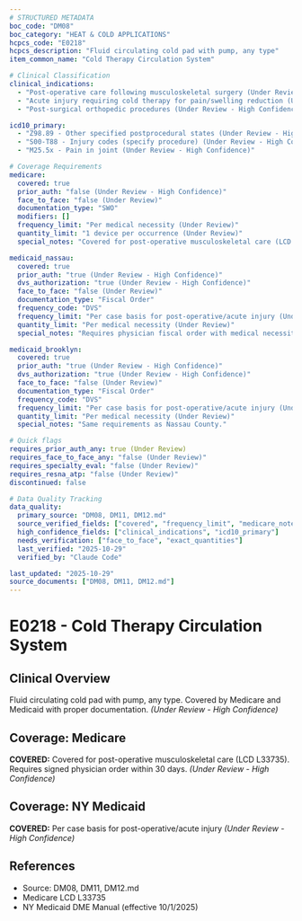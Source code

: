 ```yaml
---
# STRUCTURED METADATA
boc_code: "DM08"
boc_category: "HEAT & COLD APPLICATIONS"
hcpcs_code: "E0218"
hcpcs_description: "Fluid circulating cold pad with pump, any type"
item_common_name: "Cold Therapy Circulation System"

# Clinical Classification
clinical_indications:
  - "Post-operative care following musculoskeletal surgery (Under Review - High Confidence)"
  - "Acute injury requiring cold therapy for pain/swelling reduction (Under Review - High Confidence)"
  - "Post-surgical orthopedic procedures (Under Review - High Confidence)"

icd10_primary:
  - "Z98.89 - Other specified postprocedural states (Under Review - High Confidence)"
  - "S00-T88 - Injury codes (specify procedure) (Under Review - High Confidence)"
  - "M25.5x - Pain in joint (Under Review - High Confidence)"

# Coverage Requirements
medicare:
  covered: true
  prior_auth: "false (Under Review - High Confidence)"
  face_to_face: "false (Under Review)"
  documentation_type: "SWO"
  modifiers: []
  frequency_limit: "Per medical necessity (Under Review)"
  quantity_limit: "1 device per occurrence (Under Review)"
  special_notes: "Covered for post-operative musculoskeletal care (LCD L33735). Requires signed physician order within 30 days."

medicaid_nassau:
  covered: true
  prior_auth: "true (Under Review - High Confidence)"
  dvs_authorization: "true (Under Review - High Confidence)"
  face_to_face: "false (Under Review)"
  documentation_type: "Fiscal Order"
  frequency_code: "DVS"
  frequency_limit: "Per case basis for post-operative/acute injury (Under Review - High Confidence)"
  quantity_limit: "Per medical necessity (Under Review)"
  special_notes: "Requires physician fiscal order with medical necessity documentation."

medicaid_brooklyn:
  covered: true
  prior_auth: "true (Under Review - High Confidence)"
  dvs_authorization: "true (Under Review - High Confidence)"
  face_to_face: "false (Under Review)"
  documentation_type: "Fiscal Order"
  frequency_code: "DVS"
  frequency_limit: "Per case basis for post-operative/acute injury (Under Review - High Confidence)"
  quantity_limit: "Per medical necessity (Under Review)"
  special_notes: "Same requirements as Nassau County."

# Quick flags
requires_prior_auth_any: true (Under Review)
requires_face_to_face_any: "false (Under Review)"
requires_specialty_eval: "false (Under Review)"
requires_resna_atp: "false (Under Review)"
discontinued: false

# Data Quality Tracking
data_quality:
  primary_source: "DM08, DM11, DM12.md"
  source_verified_fields: ["covered", "frequency_limit", "medicare_notes", "medicaid_notes"]
  high_confidence_fields: ["clinical_indications", "icd10_primary"]
  needs_verification: ["face_to_face", "exact_quantities"]
  last_verified: "2025-10-29"
  verified_by: "Claude Code"

last_updated: "2025-10-29"
source_documents: ["DM08, DM11, DM12.md"]
---
```


# E0218 - Cold Therapy Circulation System

## Clinical Overview
Fluid circulating cold pad with pump, any type. Covered by Medicare and Medicaid with proper documentation. *(Under Review - High Confidence)*

## Coverage: Medicare
**COVERED:** Covered for post-operative musculoskeletal care (LCD L33735). Requires signed physician order within 30 days. *(Under Review - High Confidence)*

## Coverage: NY Medicaid
**COVERED:** Per case basis for post-operative/acute injury *(Under Review - High Confidence)*

## References
- Source: DM08, DM11, DM12.md
- Medicare LCD L33735
- NY Medicaid DME Manual (effective 10/1/2025)
